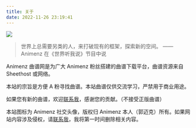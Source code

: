 ```yaml
---
title: 关于
date: 2022-11-26 23:19:41
---
```


![](https://cdn.jsdelivr.net/gh/AnotiaWang/animenz@source/img/avatar.png)

> 世界上总需要另类的人，来打破现有的框架，探索新的空间。
> —— Animenz 在《世界听我说》节目中说

Animenz 曲谱网是为广大 Animenz 粉丝搭建的曲谱下载平台，曲谱资源来自 Sheethost 或网络。

本站的宗旨是方便 A 粉寻找曲谱。本站曲谱仅供交流学习，严禁用于商业用途。

如果您有新的曲谱，欢迎[联系我](mailto:admin@ataw.top)，感谢您的贡献。（不接受正版曲谱）

本站图标为 Animenz 社交头像，版权归 Animenz 本人（郭迈克）所有。如果网站内容涉及侵权，请[联系我](mailto:admin@ataw.top)，我将第一时间删除相关内容。
